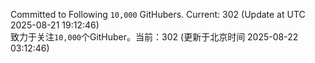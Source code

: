Committed to Following `10,000` GitHubers. Current: <!-- FOLLOWING_COUNT -->302<!-- FOLLOWING_COUNT --> (Update at UTC <!-- LAST_UPDATED -->2025-08-21 19:12:46<!-- LAST_UPDATED -->)<br>
致力于关注`10,000`个GitHuber。当前：<!-- FOLLOWING_COUNT -->302<!-- FOLLOWING_COUNT --> (更新于北京时间 <!-- LAST_UPDATED_CST -->2025-08-22 03:12:46<!-- LAST_UPDATED_CST -->)
